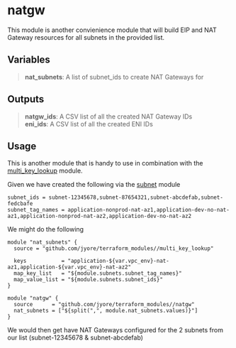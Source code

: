 # natgw
This module is another convienience module that will build EIP and NAT Gateway resources for all
subnets in the provided list.


## Variables

> **nat_subnets**: A list of subnet_ids to create NAT Gateways for


## Outputs

> **natgw_ids**: A CSV list of all the created NAT Gateway IDs
> <br/>**eni_ids**: A CSV list of all the created ENI IDs


## Usage

This is another module that is handy to use in combination with the [multi_key_lookup](https://github.com/jyore/terraform_modules/tree/master/multi_key_lookup) module.

Given we have created the following via the [subnet](https://github.com/jyore/terraform_modules/tree/master/subnet) module

    subnet_ids = subnet-12345678,subnet-87654321,subnet-abcdefab,subnet-fedcbafe
    subnet_tag_names = application-nonprod-nat-az1,application-dev-no-nat-az1,application-nonprod-nat-az2,application-dev-no-nat-az2


We might do the following

    module "nat_subnets" {
      source = "github.com/jyore/terraform_modules//multi_key_lookup"
    
      keys           = "application-${var.vpc_env}-nat-az1,application-${var.vpc_env}-nat-az2"
      map_key_list   = "${module.subnets.subnet_tag_names}"
      map_value_list = "${module.subnets.subnet_ids}"
    }

    module "natgw" {
      source      = "github.com/jyore/terraform_modules//natgw"
      nat_subnets = ["${split(",", module.nat_subnets.values)}"]
    }


We would then get have NAT Gateways configured for the 2 subnets from our list (subnet-12345678 & 
subnet-abcdefab)

